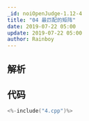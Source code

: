 ```yaml
---
_id: noiOpenJudge-1.12-4
title: "04 最匹配的矩阵"
date: 2019-07-22 05:00
update: 2019-07-22 05:00
author: Rainboy
---
```


## 解析

## 代码

```c
<%-include("4.cpp")%>
```

